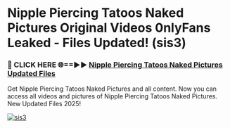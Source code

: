 # Nipple Piercing Tatoos Naked Pictures Original Videos 0nlyFans Leaked - Files Updated! (sis3)

<h3>🔴 CLICK HERE 🌐==►► <a href="https://tinyurl.com/yckcrads" rel="nofollow">Nipple Piercing Tatoos Naked Pictures Updated Files</a></h3>

Get Nipple Piercing Tatoos Naked Pictures and all content. Now you can access all videos and pictures of Nipple Piercing Tatoos Naked Pictures. New Updated Files 2025!

[![sis3](https://i.imgur.com/hpKpOFt.gif)](https://tinyurl.com/yckcrads)
